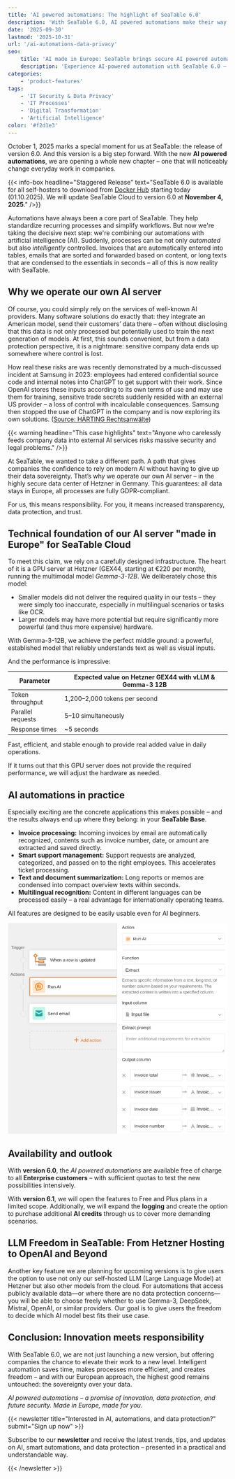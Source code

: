 ```yaml
---
title: 'AI powered automations: The highlight of SeaTable 6.0'
description: 'With SeaTable 6.0, AI powered automations make their way into the cloud. Benefit from intelligent process automation, full GDPR compliance, and maximum data sovereignty thanks to our own AI server in Germany.'
date: '2025-09-30'
lastmod: '2025-10-31'
url: '/ai-automations-data-privacy'
seo:
    title: 'AI made in Europe: SeaTable brings secure AI powered automations to the cloud'
    description: 'Experience AI-powered automation with SeaTable 6.0 – secure cloud solutions combining innovation and German data privacy.'
categories:
    - 'product-features'
tags:
    - 'IT Security & Data Privacy'
    - 'IT Processes'
    - 'Digital Transformation'
    - 'Artificial Intelligence'
color: '#f2d1e3'
---
```


October 1, 2025 marks a special moment for us at SeaTable: the release of version 6.0. And this version is a big step forward. With the new **AI powered automations**, we are opening a whole new chapter – one that will noticeably change everyday work in companies.

{{< info-box headline="Staggered Release" text="SeaTable 6.0 is available for all self-hosters to download from [Docker Hub](https://hub.docker.com/r/seatable/seatable-enterprise) starting today (01.10.2025). We will update SeaTable Cloud to version 6.0 at **November 4, 2025**." />}}

Automations have always been a core part of SeaTable. They help standardize recurring processes and simplify workflows. But now we're taking the decisive next step: we're combining our automations with artificial intelligence (AI). Suddenly, processes can be not only _automated_ but also _intelligently_ controlled. Invoices that are automatically entered into tables, emails that are sorted and forwarded based on content, or long texts that are condensed to the essentials in seconds – all of this is now reality with SeaTable.

## Why we operate our own AI server

Of course, you could simply rely on the services of well-known AI providers. Many software solutions do exactly that: they integrate an American model, send their customers’ data there – often without disclosing that this data is not only processed but potentially used to train the next generation of models. At first, this sounds convenient, but from a data protection perspective, it is a nightmare: sensitive company data ends up somewhere where control is lost.

How real these risks are was recently demonstrated by a much-discussed incident at Samsung in 2023: employees had entered confidential source code and internal notes into ChatGPT to get support with their work. Since OpenAI stores these inputs according to its own terms of use and may use them for training, sensitive trade secrets suddenly resided with an external US provider – a loss of control with incalculable consequences. Samsung then stopped the use of ChatGPT in the company and is now exploring its own solutions. ([Source: HÄRTING Rechtsanwälte](https://haerting.de/wissen/samsungs-chatgpt-leak-ki-risiken-im-berufsalltag/))

{{< warning headline="This case highlights" text="Anyone who carelessly feeds company data into external AI services risks massive security and legal problems." />}}

At SeaTable, we wanted to take a different path. A path that gives companies the confidence to rely on modern AI without having to give up their data sovereignty. That’s why we operate our own AI server – in the highly secure data center of Hetzner in Germany. This guarantees: all data stays in Europe, all processes are fully GDPR-compliant.

For us, this means responsibility. For you, it means increased transparency, data protection, and trust.

## Technical foundation of our AI server "made in Europe" for SeaTable Cloud

To meet this claim, we rely on a carefully designed infrastructure. The heart of it is a GPU server at Hetzner (GEX44, starting at €220 per month), running the multimodal model _Gemma-3-12B_. We deliberately chose this model:

- Smaller models did not deliver the required quality in our tests – they were simply too inaccurate, especially in multilingual scenarios or tasks like OCR.
- Larger models may have more potential but require significantly more powerful (and thus more expensive) hardware.

With Gemma-3-12B, we achieve the perfect middle ground: a powerful, established model that reliably understands text as well as visual inputs.

And the performance is impressive:

| Parameter         | Expected value on Hetzner GEX44 with vLLM & Gemma-3 12B |
| ----------------- | ------------------------------------------------------- |
| Token throughput  | 1,200–2,000 tokens per second                           |
| Parallel requests | 5–10 simultaneously                                     |
| Response times    | ~5 seconds                                              |

Fast, efficient, and stable enough to provide real added value in daily operations.

If it turns out that this GPU server does not provide the required performance, we will adjust the hardware as needed.

## AI automations in practice

Especially exciting are the concrete applications this makes possible – and the results always end up where they belong: in your **SeaTable Base**.

- **Invoice processing:** Incoming invoices by email are automatically recognized, contents such as invoice number, date, or amount are extracted and saved directly.
- **Smart support management:** Support requests are analyzed, categorized, and passed on to the right employees. This accelerates ticket processing.
- **Text and document summarization:** Long reports or memos are condensed into compact overview texts within seconds.
- **Multilingual recognition:** Content in different languages can be processed easily – a real advantage for internationally operating teams.

All features are designed to be easily usable even for AI beginners.

![Automation wizard with AI automations in SeaTable 6.0](ai-automations-in-seatable.png 'The new Automation Wizard with AI automations in SeaTable 6.0')

## Availability and outlook

With **version 6.0**, the _AI powered automations_ are available free of charge to all **Enterprise customers** – with sufficient quotas to test the new possibilities intensively.

With **version 6.1**, we will open the features to Free and Plus plans in a limited scope. Additionally, we will expand the **logging** and create the option to purchase additional **AI credits** through us to cover more demanding scenarios.

## LLM Freedom in SeaTable: From Hetzner Hosting to OpenAI and Beyond

Another key feature we are planning for upcoming versions is to give users the option to use not only our self-hosted LLM (Large Language Model) at Hetzner but also other models from the cloud. For automations that access publicly available data—or where there are no data protection concerns—you will be able to choose freely whether to use Gemma-3, DeepSeek, Mistral, OpenAI, or similar providers. Our goal is to give users the freedom to decide which AI model best fits their use case.

## Conclusion: Innovation meets responsibility

With SeaTable 6.0, we are not just launching a new version, but offering companies the chance to elevate their work to a new level. Intelligent automation saves time, makes processes more efficient, and creates freedom – and with our European approach, the highest good remains untouched: the sovereignty over your data.

_AI powered automations – a promise of innovation, data protection, and future security. Made in Europe, made for you._

{{< newsletter title="Interested in AI, automations, and data protection?" submit="Sign up now" >}}

Subscribe to our **newsletter** and receive the latest trends, tips, and updates on AI, smart automations, and data protection – presented in a practical and understandable way.

{{< /newsletter >}}
